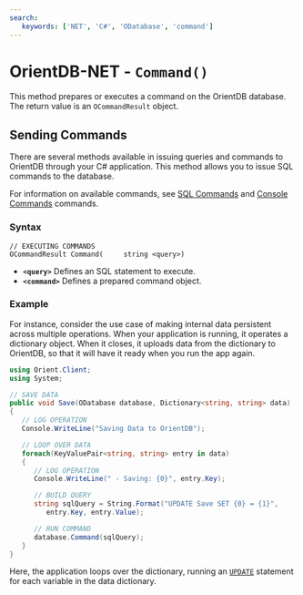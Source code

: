 ```yaml
---
search:
   keywords: ['NET', 'C#', 'ODatabase', 'command']
---
```


# OrientDB-NET - `Command()`

This method prepares or executes a command on the OrientDB database.  The return value is an `OCommandResult` object.

## Sending Commands

There are several methods available in issuing queries and commands to OrientDB through your C# application.  This method allows you to issue SQL commands to the database.

For information on available commands, see [SQL Commands](../sql/SQL-Commands.md) and [Console Commands](../console/Console-Commands.md) commands.

### Syntax

```
// EXECUTING COMMANDS
OCommandResult Command(     string <query>)
```

- **`<query>`** Defines an SQL statement to execute.
- **`<command>`** Defines a prepared command object.

### Example

For instance, consider the use case of making internal data persistent across multiple operations.  When your application is running, it operates a dictionary object.  When it closes, it uploads data from the dictionary to OrientDB, so that it will have it ready when you run the app again.

```csharp
using Orient.Client;
using System;

// SAVE DATA
public void Save(ODatabase database, Dictionary<string, string> data)
{
   // LOG OPERATION
   Console.WriteLine("Saving Data to OrientDB");

   // LOOP OVER DATA
   foreach(KeyValuePair<string, string> entry in data)
   {
      // LOG OPERATION
      Console.WriteLine(" - Saving: {0}", entry.Key);

      // BUILD QUERY
      string sqlQuery = String.Format("UPDATE Save SET {0} = {1}",
         entry.Key, entry.Value);

      // RUN COMMAND
      database.Command(sqlQuery);
   }
}
```

Here, the application loops over the dictionary, running an [`UPDATE`](../sql/SQL-Update.md) statement for each variable in the data dictionary.
